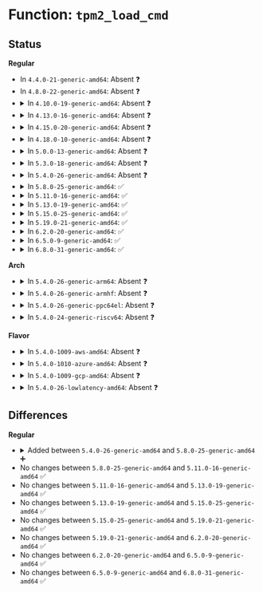 # Function: <code>tpm2_load_cmd</code>

## Status
<b>Regular</b>
<ul>
<li>
In <code>4.4.0-21-generic-amd64</code>: Absent ❓
</li>
<li>
In <code>4.8.0-22-generic-amd64</code>: Absent ❓
</li>
<li>
<details>
<summary>In <code>4.10.0-19-generic-amd64</code>: Absent ❓</summary>

```json
{
  "name": "tpm2_load_cmd",
  "collision_type": "Unique Static",
  "inline_type": "Full",
  "funcs": [
    {
      "addr": 18446744071584768669,
      "name": "tpm2_load_cmd",
      "external": false,
      "loc": "drivers/char/tpm/tpm2-cmd.c:549",
      "file": "drivers/char/tpm/tpm2-cmd.c",
      "inline": "not declared, inlined",
      "caller_inline": [
        "drivers/char/tpm/tpm2-cmd.c:tpm2_unseal_trusted"
      ],
      "caller_func": []
    }
  ],
  "symbols": []
}
```
</details>
</li>
<li>
<details>
<summary>In <code>4.13.0-16-generic-amd64</code>: Absent ❓</summary>

```json
{
  "name": "tpm2_load_cmd",
  "collision_type": "Unique Static",
  "inline_type": "Full",
  "funcs": [
    {
      "addr": 18446744071584851805,
      "name": "tpm2_load_cmd",
      "external": false,
      "loc": "drivers/char/tpm/tpm2-cmd.c:588",
      "file": "drivers/char/tpm/tpm2-cmd.c",
      "inline": "not declared, inlined",
      "caller_inline": [
        "drivers/char/tpm/tpm2-cmd.c:tpm2_unseal_trusted"
      ],
      "caller_func": []
    }
  ],
  "symbols": []
}
```
</details>
</li>
<li>
<details>
<summary>In <code>4.15.0-20-generic-amd64</code>: Absent ❓</summary>

```json
{
  "name": "tpm2_load_cmd",
  "collision_type": "Unique Static",
  "inline_type": "Full",
  "funcs": [
    {
      "addr": 18446744071585271293,
      "name": "tpm2_load_cmd",
      "external": false,
      "loc": "drivers/char/tpm/tpm2-cmd.c:588",
      "file": "drivers/char/tpm/tpm2-cmd.c",
      "inline": "not declared, inlined",
      "caller_inline": [
        "drivers/char/tpm/tpm2-cmd.c:tpm2_unseal_trusted"
      ],
      "caller_func": []
    }
  ],
  "symbols": []
}
```
</details>
</li>
<li>
<details>
<summary>In <code>4.18.0-10-generic-amd64</code>: Absent ❓</summary>

```json
{
  "name": "tpm2_load_cmd",
  "collision_type": "Unique Static",
  "inline_type": "Full",
  "funcs": [
    {
      "addr": 18446744071585508285,
      "name": "tpm2_load_cmd",
      "external": false,
      "loc": "drivers/char/tpm/tpm2-cmd.c:585",
      "file": "drivers/char/tpm/tpm2-cmd.c",
      "inline": "not declared, inlined",
      "caller_inline": [
        "drivers/char/tpm/tpm2-cmd.c:tpm2_unseal_trusted"
      ],
      "caller_func": []
    }
  ],
  "symbols": []
}
```
</details>
</li>
<li>
<details>
<summary>In <code>5.0.0-13-generic-amd64</code>: Absent ❓</summary>

```json
{
  "name": "tpm2_load_cmd",
  "collision_type": "Unique Static",
  "inline_type": "Full",
  "funcs": [
    {
      "addr": 18446744071585631037,
      "name": "tpm2_load_cmd",
      "external": false,
      "loc": "drivers/char/tpm/tpm2-cmd.c:526",
      "file": "drivers/char/tpm/tpm2-cmd.c",
      "inline": "not declared, inlined",
      "caller_inline": [
        "drivers/char/tpm/tpm2-cmd.c:tpm2_unseal_trusted"
      ],
      "caller_func": []
    }
  ],
  "symbols": []
}
```
</details>
</li>
<li>
<details>
<summary>In <code>5.3.0-18-generic-amd64</code>: Absent ❓</summary>

```json
{
  "name": "tpm2_load_cmd",
  "collision_type": "Unique Static",
  "inline_type": "Full",
  "funcs": [
    {
      "addr": 18446744071585853355,
      "name": "tpm2_load_cmd",
      "external": false,
      "loc": "drivers/char/tpm/tpm2-cmd.c:533",
      "file": "drivers/char/tpm/tpm2-cmd.c",
      "inline": "not declared, inlined",
      "caller_inline": [
        "drivers/char/tpm/tpm2-cmd.c:tpm2_unseal_trusted"
      ],
      "caller_func": []
    }
  ],
  "symbols": []
}
```
</details>
</li>
<li>
<details>
<summary>In <code>5.4.0-26-generic-amd64</code>: Absent ❓</summary>

```json
{
  "name": "tpm2_load_cmd",
  "collision_type": "Unique Static",
  "inline_type": "Full",
  "funcs": [
    {
      "addr": 18446744071585995931,
      "name": "tpm2_load_cmd",
      "external": false,
      "loc": "drivers/char/tpm/tpm2-cmd.c:533",
      "file": "drivers/char/tpm/tpm2-cmd.c",
      "inline": "not declared, inlined",
      "caller_inline": [
        "drivers/char/tpm/tpm2-cmd.c:tpm2_unseal_trusted"
      ],
      "caller_func": []
    }
  ],
  "symbols": []
}
```
</details>
</li>
<li>
<details>
<summary>In <code>5.8.0-25-generic-amd64</code>: ✅</summary>

```c
int tpm2_load_cmd(struct tpm_chip * chip, struct trusted_key_payload * payload, struct trusted_key_options * options, u32 * blob_handle)
```

```json
{
  "name": "tpm2_load_cmd",
  "collision_type": "Unique Static",
  "inline_type": "No",
  "funcs": [
    {
      "addr": 18446744071583708352,
      "name": "tpm2_load_cmd",
      "external": false,
      "loc": "security/keys/trusted-keys/trusted_tpm2.c:176",
      "file": "security/keys/trusted-keys/trusted_tpm2.c",
      "inline": "seen, unknown",
      "caller_inline": [],
      "caller_func": [
        "security/keys/trusted-keys/trusted_tpm2.c:tpm2_unseal_trusted"
      ]
    }
  ],
  "symbols": [
    {
      "addr": 18446744071583708352,
      "name": "tpm2_load_cmd",
      "section": ".text",
      "bind": "STB_LOCAL",
      "size": 484
    }
  ]
}
```
</details>
</li>
<li>
<details>
<summary>In <code>5.11.0-16-generic-amd64</code>: ✅</summary>

```c
int tpm2_load_cmd(struct tpm_chip * chip, struct trusted_key_payload * payload, struct trusted_key_options * options, u32 * blob_handle)
```

```json
{
  "name": "tpm2_load_cmd",
  "collision_type": "Unique Static",
  "inline_type": "No",
  "funcs": [
    {
      "addr": 18446744071583829088,
      "name": "tpm2_load_cmd",
      "external": false,
      "loc": "security/keys/trusted-keys/trusted_tpm2.c:183",
      "file": "security/keys/trusted-keys/trusted_tpm2.c",
      "inline": "seen, unknown",
      "caller_inline": [],
      "caller_func": [
        "security/keys/trusted-keys/trusted_tpm2.c:tpm2_unseal_trusted"
      ]
    }
  ],
  "symbols": [
    {
      "addr": 18446744071583829088,
      "name": "tpm2_load_cmd",
      "section": ".text",
      "bind": "STB_LOCAL",
      "size": 489
    }
  ]
}
```
</details>
</li>
<li>
<details>
<summary>In <code>5.13.0-19-generic-amd64</code>: ✅</summary>

```c
int tpm2_load_cmd(struct tpm_chip * chip, struct trusted_key_payload * payload, struct trusted_key_options * options, u32 * blob_handle)
```

```json
{
  "name": "tpm2_load_cmd",
  "collision_type": "Unique Static",
  "inline_type": "No",
  "funcs": [
    {
      "addr": 18446744071583854064,
      "name": "tpm2_load_cmd",
      "external": false,
      "loc": "security/keys/trusted-keys/trusted_tpm2.c:360",
      "file": "security/keys/trusted-keys/trusted_tpm2.c",
      "inline": "seen, unknown",
      "caller_inline": [],
      "caller_func": [
        "security/keys/trusted-keys/trusted_tpm2.c:tpm2_unseal_trusted"
      ]
    }
  ],
  "symbols": [
    {
      "addr": 18446744071583854064,
      "name": "tpm2_load_cmd",
      "section": ".text",
      "bind": "STB_LOCAL",
      "size": 652
    }
  ]
}
```
</details>
</li>
<li>
<details>
<summary>In <code>5.15.0-25-generic-amd64</code>: ✅</summary>

```c
int tpm2_load_cmd(struct tpm_chip * chip, struct trusted_key_payload * payload, struct trusted_key_options * options, u32 * blob_handle)
```

```json
{
  "name": "tpm2_load_cmd",
  "collision_type": "Unique Static",
  "inline_type": "No",
  "funcs": [
    {
      "addr": 18446744071584217296,
      "name": "tpm2_load_cmd",
      "external": false,
      "loc": "security/keys/trusted-keys/trusted_tpm2.c:360",
      "file": "security/keys/trusted-keys/trusted_tpm2.c",
      "inline": "seen, unknown",
      "caller_inline": [],
      "caller_func": [
        "security/keys/trusted-keys/trusted_tpm2.c:tpm2_unseal_trusted"
      ]
    }
  ],
  "symbols": [
    {
      "addr": 18446744071584217296,
      "name": "tpm2_load_cmd",
      "section": ".text",
      "bind": "STB_LOCAL",
      "size": 652
    }
  ]
}
```
</details>
</li>
<li>
<details>
<summary>In <code>5.19.0-21-generic-amd64</code>: ✅</summary>

```c
int tpm2_load_cmd(struct tpm_chip * chip, struct trusted_key_payload * payload, struct trusted_key_options * options, u32 * blob_handle)
```

```json
{
  "name": "tpm2_load_cmd",
  "collision_type": "Unique Static",
  "inline_type": "No",
  "funcs": [
    {
      "addr": 18446744071584821136,
      "name": "tpm2_load_cmd",
      "external": false,
      "loc": "security/keys/trusted-keys/trusted_tpm2.c:360",
      "file": "security/keys/trusted-keys/trusted_tpm2.c",
      "inline": "seen, unknown",
      "caller_inline": [],
      "caller_func": [
        "security/keys/trusted-keys/trusted_tpm2.c:tpm2_unseal_trusted"
      ]
    }
  ],
  "symbols": [
    {
      "addr": 18446744071584821136,
      "name": "tpm2_load_cmd",
      "section": ".text",
      "bind": "STB_LOCAL",
      "size": 702
    }
  ]
}
```
</details>
</li>
<li>
<details>
<summary>In <code>6.2.0-20-generic-amd64</code>: ✅</summary>

```c
int tpm2_load_cmd(struct tpm_chip * chip, struct trusted_key_payload * payload, struct trusted_key_options * options, u32 * blob_handle)
```

```json
{
  "name": "tpm2_load_cmd",
  "collision_type": "Unique Static",
  "inline_type": "No",
  "funcs": [
    {
      "addr": 18446744071585520656,
      "name": "tpm2_load_cmd",
      "external": false,
      "loc": "security/keys/trusted-keys/trusted_tpm2.c:360",
      "file": "security/keys/trusted-keys/trusted_tpm2.c",
      "inline": "seen, unknown",
      "caller_inline": [],
      "caller_func": [
        "security/keys/trusted-keys/trusted_tpm2.c:tpm2_unseal_trusted"
      ]
    }
  ],
  "symbols": [
    {
      "addr": 18446744071585520656,
      "name": "tpm2_load_cmd",
      "section": ".text",
      "bind": "STB_LOCAL",
      "size": 702
    }
  ]
}
```
</details>
</li>
<li>
<details>
<summary>In <code>6.5.0-9-generic-amd64</code>: ✅</summary>

```c
int tpm2_load_cmd(struct tpm_chip * chip, struct trusted_key_payload * payload, struct trusted_key_options * options, u32 * blob_handle)
```

```json
{
  "name": "tpm2_load_cmd",
  "collision_type": "Unique Static",
  "inline_type": "No",
  "funcs": [
    {
      "addr": 18446744071585752400,
      "name": "tpm2_load_cmd",
      "external": false,
      "loc": "security/keys/trusted-keys/trusted_tpm2.c:360",
      "file": "security/keys/trusted-keys/trusted_tpm2.c",
      "inline": "seen, unknown",
      "caller_inline": [],
      "caller_func": [
        "security/keys/trusted-keys/trusted_tpm2.c:tpm2_unseal_trusted"
      ]
    }
  ],
  "symbols": [
    {
      "addr": 18446744071585752400,
      "name": "tpm2_load_cmd",
      "section": ".text",
      "bind": "STB_LOCAL",
      "size": 702
    }
  ]
}
```
</details>
</li>
<li>
<details>
<summary>In <code>6.8.0-31-generic-amd64</code>: ✅</summary>

```c
int tpm2_load_cmd(struct tpm_chip * chip, struct trusted_key_payload * payload, struct trusted_key_options * options, u32 * blob_handle)
```

```json
{
  "name": "tpm2_load_cmd",
  "collision_type": "Unique Static",
  "inline_type": "No",
  "funcs": [
    {
      "addr": 18446744071585999824,
      "name": "tpm2_load_cmd",
      "external": false,
      "loc": "security/keys/trusted-keys/trusted_tpm2.c:360",
      "file": "security/keys/trusted-keys/trusted_tpm2.c",
      "inline": "seen, unknown",
      "caller_inline": [],
      "caller_func": [
        "security/keys/trusted-keys/trusted_tpm2.c:tpm2_unseal_trusted"
      ]
    }
  ],
  "symbols": [
    {
      "addr": 18446744071585999824,
      "name": "tpm2_load_cmd",
      "section": ".text",
      "bind": "STB_LOCAL",
      "size": 702
    }
  ]
}
```
</details>
</li>
</ul>
<b>Arch</b>
<ul>
<li>
<details>
<summary>In <code>5.4.0-26-generic-arm64</code>: Absent ❓</summary>

```json
{
  "name": "tpm2_load_cmd",
  "collision_type": "Unique Static",
  "inline_type": "Full",
  "funcs": [
    {
      "addr": 18446603336498792096,
      "name": "tpm2_load_cmd",
      "external": false,
      "loc": "drivers/char/tpm/tpm2-cmd.c:533",
      "file": "drivers/char/tpm/tpm2-cmd.c",
      "inline": "not declared, inlined",
      "caller_inline": [
        "drivers/char/tpm/tpm2-cmd.c:tpm2_unseal_trusted"
      ],
      "caller_func": []
    }
  ],
  "symbols": []
}
```
</details>
</li>
<li>
<details>
<summary>In <code>5.4.0-26-generic-armhf</code>: Absent ❓</summary>

```json
{
  "name": "tpm2_load_cmd",
  "collision_type": "Unique Static",
  "inline_type": "Full",
  "funcs": [
    {
      "addr": 3231406596,
      "name": "tpm2_load_cmd",
      "external": false,
      "loc": "drivers/char/tpm/tpm2-cmd.c:533",
      "file": "drivers/char/tpm/tpm2-cmd.c",
      "inline": "not declared, inlined",
      "caller_inline": [
        "drivers/char/tpm/tpm2-cmd.c:tpm2_unseal_trusted"
      ],
      "caller_func": []
    }
  ],
  "symbols": []
}
```
</details>
</li>
<li>
<details>
<summary>In <code>5.4.0-26-generic-ppc64el</code>: Absent ❓</summary>

```json
{
  "name": "tpm2_load_cmd",
  "collision_type": "Unique Static",
  "inline_type": "Full",
  "funcs": [
    {
      "addr": 13835058055291986228,
      "name": "tpm2_load_cmd",
      "external": false,
      "loc": "drivers/char/tpm/tpm2-cmd.c:533",
      "file": "drivers/char/tpm/tpm2-cmd.c",
      "inline": "not declared, inlined",
      "caller_inline": [
        "drivers/char/tpm/tpm2-cmd.c:tpm2_unseal_trusted"
      ],
      "caller_func": []
    }
  ],
  "symbols": []
}
```
</details>
</li>
<li>
<details>
<summary>In <code>5.4.0-24-generic-riscv64</code>: Absent ❓</summary>

```json
{
  "name": "tpm2_load_cmd",
  "collision_type": "Unique Static",
  "inline_type": "Full",
  "funcs": [
    {
      "addr": 18446743936276292606,
      "name": "tpm2_load_cmd",
      "external": false,
      "loc": "drivers/char/tpm/tpm2-cmd.c:533",
      "file": "drivers/char/tpm/tpm2-cmd.c",
      "inline": "not declared, inlined",
      "caller_inline": [
        "drivers/char/tpm/tpm2-cmd.c:tpm2_unseal_trusted"
      ],
      "caller_func": []
    }
  ],
  "symbols": []
}
```
</details>
</li>
</ul>
<b>Flavor</b>
<ul>
<li>
<details>
<summary>In <code>5.4.0-1009-aws-amd64</code>: Absent ❓</summary>

```json
{
  "name": "tpm2_load_cmd",
  "collision_type": "Unique Static",
  "inline_type": "Full",
  "funcs": [
    {
      "addr": 18446744071585756907,
      "name": "tpm2_load_cmd",
      "external": false,
      "loc": "drivers/char/tpm/tpm2-cmd.c:533",
      "file": "drivers/char/tpm/tpm2-cmd.c",
      "inline": "not declared, inlined",
      "caller_inline": [
        "drivers/char/tpm/tpm2-cmd.c:tpm2_unseal_trusted"
      ],
      "caller_func": []
    }
  ],
  "symbols": []
}
```
</details>
</li>
<li>
<details>
<summary>In <code>5.4.0-1010-azure-amd64</code>: Absent ❓</summary>

```json
{
  "name": "tpm2_load_cmd",
  "collision_type": "Unique Static",
  "inline_type": "Full",
  "funcs": [
    {
      "addr": 18446744071585616091,
      "name": "tpm2_load_cmd",
      "external": false,
      "loc": "drivers/char/tpm/tpm2-cmd.c:533",
      "file": "drivers/char/tpm/tpm2-cmd.c",
      "inline": "not declared, inlined",
      "caller_inline": [
        "drivers/char/tpm/tpm2-cmd.c:tpm2_unseal_trusted"
      ],
      "caller_func": []
    }
  ],
  "symbols": []
}
```
</details>
</li>
<li>
<details>
<summary>In <code>5.4.0-1009-gcp-amd64</code>: Absent ❓</summary>

```json
{
  "name": "tpm2_load_cmd",
  "collision_type": "Unique Static",
  "inline_type": "Full",
  "funcs": [
    {
      "addr": 18446744071585945947,
      "name": "tpm2_load_cmd",
      "external": false,
      "loc": "drivers/char/tpm/tpm2-cmd.c:533",
      "file": "drivers/char/tpm/tpm2-cmd.c",
      "inline": "not declared, inlined",
      "caller_inline": [
        "drivers/char/tpm/tpm2-cmd.c:tpm2_unseal_trusted"
      ],
      "caller_func": []
    }
  ],
  "symbols": []
}
```
</details>
</li>
<li>
<details>
<summary>In <code>5.4.0-26-lowlatency-amd64</code>: Absent ❓</summary>

```json
{
  "name": "tpm2_load_cmd",
  "collision_type": "Unique Static",
  "inline_type": "Full",
  "funcs": [
    {
      "addr": 18446744071586053755,
      "name": "tpm2_load_cmd",
      "external": false,
      "loc": "drivers/char/tpm/tpm2-cmd.c:533",
      "file": "drivers/char/tpm/tpm2-cmd.c",
      "inline": "not declared, inlined",
      "caller_inline": [
        "drivers/char/tpm/tpm2-cmd.c:tpm2_unseal_trusted"
      ],
      "caller_func": []
    }
  ],
  "symbols": []
}
```
</details>
</li>
</ul>

## Differences
<b>Regular</b>
<ul>
<li>
<details>
<summary>Added between <code>5.4.0-26-generic-amd64</code> and <code>5.8.0-25-generic-amd64</code> ➕</summary>

```c
int tpm2_load_cmd(struct tpm_chip * chip, struct trusted_key_payload * payload, struct trusted_key_options * options, u32 * blob_handle)
```
</details>
</li>
<li>
No changes between <code>5.8.0-25-generic-amd64</code> and <code>5.11.0-16-generic-amd64</code> ✅
</li>
<li>
No changes between <code>5.11.0-16-generic-amd64</code> and <code>5.13.0-19-generic-amd64</code> ✅
</li>
<li>
No changes between <code>5.13.0-19-generic-amd64</code> and <code>5.15.0-25-generic-amd64</code> ✅
</li>
<li>
No changes between <code>5.15.0-25-generic-amd64</code> and <code>5.19.0-21-generic-amd64</code> ✅
</li>
<li>
No changes between <code>5.19.0-21-generic-amd64</code> and <code>6.2.0-20-generic-amd64</code> ✅
</li>
<li>
No changes between <code>6.2.0-20-generic-amd64</code> and <code>6.5.0-9-generic-amd64</code> ✅
</li>
<li>
No changes between <code>6.5.0-9-generic-amd64</code> and <code>6.8.0-31-generic-amd64</code> ✅
</li>
</ul>
